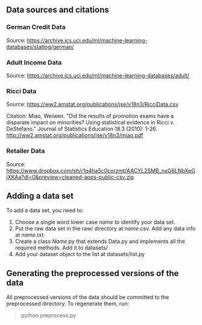 
## Data sources and citations

### German Credit Data
Source: https://archive.ics.uci.edu/ml/machine-learning-databases/statlog/german/

### Adult Income Data
Source: https://archive.ics.uci.edu/ml/machine-learning-databases/adult/

### Ricci Data
Source: https://ww2.amstat.org/publications/jse/v18n3/RicciData.csv 

Citation: Miao, Weiwen. "Did the results of promotion exams have a disparate impact on minorities? Using statistical evidence in Ricci v. DeStefano." Journal of Statistics Education 18.3 (2010): 1-26.
http://ww2.amstat.org/publications/jse/v18n3/miao.pdf

### Retailer Data
Source: https://www.dropbox.com/sh/r1q4ha5c0corzmt/AACYL2SMB_nxG6LNbXeGjXKAa?dl=0&preview=cleaned-apps-public-csv.zip


## Adding a data set

To add a data set, you need to:
1. Choose a single word lower case *name* to identify your data set.
2. Put the raw data set in the raw/ directory at *name*.csv.  Add any data info at *name*.txt.
3. Create a class *Name*.py that extends Data.py and implements all the required methods.  Add it to datasets/
4. Add your dataset object to the list at datasets/list.py


## Generating the preprocessed versions of the data

All preprocessed versions of the data should be committed to the preprocessed directory.
To regenerate them, run:
> python preprocess.py
